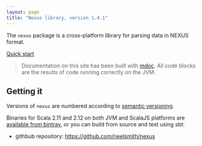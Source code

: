 ```yaml
---
layout: page
title: "Nexus library, version 1.4.1"
---
```




The `nexus` package is a cross-platform library for parsing data in NEXUS format.


[Quick start](./quick/)

> Documentation on this site has been built with [mdoc](https://scalameta.org/mdoc/).  All code blocks are the results of code running correctly on the JVM.


## Getting it

Versions of `nexus` are numbered according to [semantic versioning](https://semver.org/).

Binaries for Scala 2.11 and 2.12 on both JVM and ScalaJS platforms are [available from bintray](https://bintray.com/neelsmith/maven/nexus), or you can build from source and test using sbt:

- githbub repository: <https://github.com/neelsmith/nexus>
